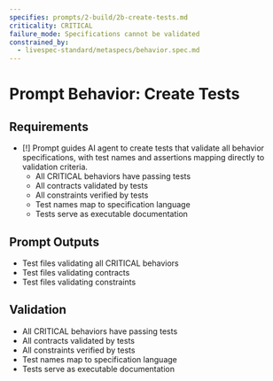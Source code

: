 ```yaml
---
specifies: prompts/2-build/2b-create-tests.md
criticality: CRITICAL
failure_mode: Specifications cannot be validated
constrained_by:
  - livespec-standard/metaspecs/behavior.spec.md
---
```


# Prompt Behavior: Create Tests

## Requirements
- [!] Prompt guides AI agent to create tests that validate all behavior specifications, with test names and assertions mapping directly to validation criteria.
  - All CRITICAL behaviors have passing tests
  - All contracts validated by tests
  - All constraints verified by tests
  - Test names map to specification language
  - Tests serve as executable documentation

## Prompt Outputs

- Test files validating all CRITICAL behaviors
- Test files validating contracts
- Test files validating constraints

## Validation

- All CRITICAL behaviors have passing tests
- All contracts validated by tests
- All constraints verified by tests
- Test names map to specification language
- Tests serve as executable documentation
